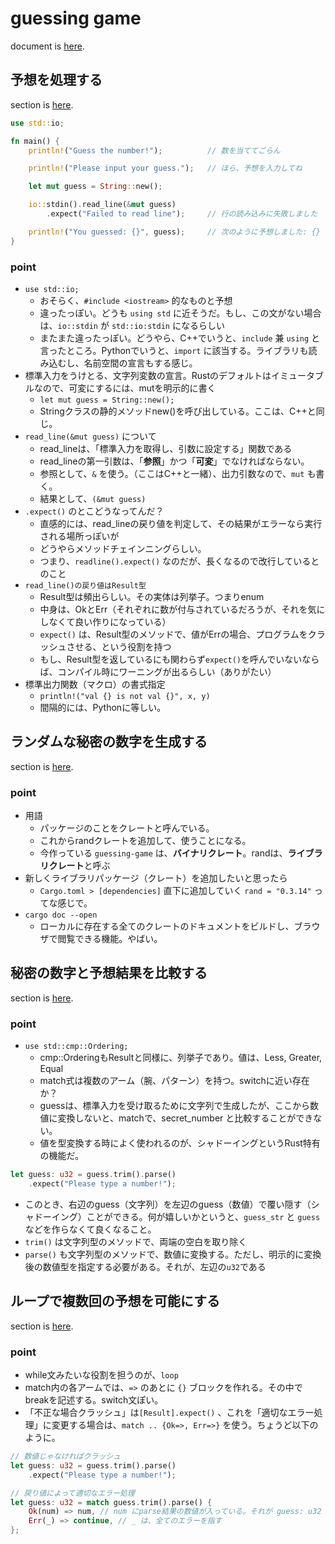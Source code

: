 # guessing game

document is [here](https://doc.rust-jp.rs/book-ja/ch02-00-guessing-game-tutorial.html).

## 予想を処理する

section is [here](https://doc.rust-jp.rs/book-ja/ch02-00-guessing-game-tutorial.html#%E4%BA%88%E6%83%B3%E3%82%92%E5%87%A6%E7%90%86%E3%81%99%E3%82%8B).

```rust
use std::io;

fn main() {
    println!("Guess the number!");          // 数を当ててごらん

    println!("Please input your guess.");   // ほら、予想を入力してね

    let mut guess = String::new();

    io::stdin().read_line(&mut guess)
        .expect("Failed to read line");     // 行の読み込みに失敗しました

    println!("You guessed: {}", guess);     // 次のように予想しました: {}
}
```

### point

- `use std::io;`
  - おそらく、`#include <iostream>` 的なものと予想
  - 違ったっぽい。どうも `using std` に近そうだ。もし、この文がない場合は、`io::stdin` が `std::io:stdin` になるらしい
  - またまた違ったっぽい。どうやら、C++でいうと、`include` 兼 `using` と言ったところ。Pythonでいうと、`import` に該当する。ライブラリも読み込むし、名前空間の宣言もする感じ。
- 標準入力をうけとる、文字列変数の宣言。Rustのデフォルトはイミュータブルなので、可変にするには、mutを明示的に書く
  - `let mut guess = String::new();`
  - Stringクラスの静的メソッドnew()を呼び出している。ここは、C++と同じ。
- `read_line(&mut guess)` について
  - read_lineは、「標準入力を取得し、引数に設定する」関数である
  - read_lineの第一引数は、「**参照**」かつ「**可変**」でなければならない。
  - 参照として、`&` を使う。（ここはC++と一緒）、出力引数なので、`mut` も書く。
  - 結果として、`(&mut guess)`
- `.expect()` のとこどうなってんだ？
  - 直感的には、read_lineの戻り値を判定して、その結果がエラーなら実行される場所っぽいが
  - どうやらメソッドチェインニングらしい。
  - つまり、`readline().expect()` なのだが、長くなるので改行しているとのこと
- `read_line()の戻り値はResult型`
  - Result型は頻出らしい。その実体は列挙子。つまりenum
  - 中身は、OkとErr（それぞれに数が付与されているだろうが、それを気にしなくて良い作りになっている）
  - `expect()` は、Result型のメソッドで、値がErrの場合、プログラムをクラッシュさせる、という役割を持つ
  - もし、Result型を返しているにも関わらず`expect()`を呼んでいないならば、コンパイル時にワーニングが出るらしい（ありがたい）
- 標準出力関数（マクロ）の書式指定
  - `println!("val {} is not val {}", x, y)`
  - 間隔的には、Pythonに等しい。


## ランダムな秘密の数字を生成する

section is [here](https://doc.rust-jp.rs/book-ja/ch02-00-guessing-game-tutorial.html#%E7%A7%98%E5%AF%86%E3%81%AE%E6%95%B0%E5%AD%97%E3%82%92%E7%94%9F%E6%88%90%E3%81%99%E3%82%8B).



### point

- 用語
  - パッケージのことをクレートと呼んでいる。
  - これからrandクレートを追加して、使うことになる。
  - 今作っている `guessing-game` は、**バイナリクレート**。randは、**ライブラリクレート**と呼ぶ
- 新しくライブラリパッケージ（クレート）を追加したいと思ったら
  - `Cargo.toml > [dependencies]` 直下に追加していく `rand = "0.3.14"` ってな感じで。
- `cargo doc --open`
  - ローカルに存在する全てのクレートのドキュメントをビルドし、ブラウザで閲覧できる機能。やばい。


## 秘密の数字と予想結果を比較する

section is [here](https://doc.rust-jp.rs/book-ja/ch02-00-guessing-game-tutorial.html#%E4%BA%88%E6%83%B3%E3%81%A8%E7%A7%98%E5%AF%86%E3%81%AE%E6%95%B0%E5%AD%97%E3%82%92%E6%AF%94%E8%BC%83%E3%81%99%E3%82%8B).


### point

- `use std::cmp::Ordering;`
  - cmp::OrderingもResultと同様に、列挙子であり。値は、Less, Greater, Equal
  - match式は複数のアーム（腕、パターン）を持つ。switchに近い存在か？
  - guessは、標準入力を受け取るために文字列で生成したが、ここから数値に変換しないと、matchで、secret_number と比較することができない。
  - 値を型変換する時によく使われるのが、シャドーイングというRust特有の機能だ。

```rust
let guess: u32 = guess.trim().parse()
    .expect("Please type a number!");
```

- このとき、右辺のguess（文字列）を左辺のguess（数値）で覆い隠す（シャドーイング）ことができる。何が嬉しいかというと、`guess_str` と `guess` などを作らなくて良くなること。
- `trim()` は文字列型のメソッドで、両端の空白を取り除く
- `parse()` も文字列型のメソッドで、数値に変換する。ただし、明示的に変換後の数値型を指定する必要がある。それが、左辺の`u32`である


## ループで複数回の予想を可能にする

section is [here](https://doc.rust-jp.rs/book-ja/ch02-00-guessing-game-tutorial.html#%E3%83%AB%E3%83%BC%E3%83%97%E3%81%A7%E8%A4%87%E6%95%B0%E5%9B%9E%E3%81%AE%E4%BA%88%E6%83%B3%E3%82%92%E5%8F%AF%E8%83%BD%E3%81%AB%E3%81%99%E3%82%8B).


### point

- while文みたいな役割を担うのが、`loop`
- match内の各アームでは、`=>` のあとに `{}` ブロックを作れる。その中でbreakを記述する。switch文ぽい。
- 「不正な場合クラッシュ」は`[Result].expect()` 、これを「適切なエラー処理」に変更する場合は、`match .. {Ok=>, Err=>}` を使う。ちょうど以下のように。

```rust
// 数値じゃなければクラッシュ
let guess: u32 = guess.trim().parse()
    .expect("Please type a number!");

// 戻り値によって適切なエラー処理
let guess: u32 = match guess.trim().parse() {
    Ok(num) => num, // num にparse結果の数値が入っている。それが guess: u32 に入れられる
    Err(_) => continue, // _ は、全てのエラーを指す
};
```
